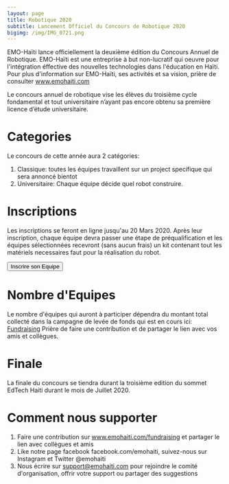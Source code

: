 ```yaml
---
layout: page
title: Robotique 2020
subtitle: Lancement Officiel du Concours de Robotique 2020
bigimg: /img/IMG_0721.png
---
```


EMO-Haïti lance officiellement la deuxième édition du Concours Annuel de Robotique. 
EMO-Haïti est une entreprise à but non-lucratif qui oeuvre pour l'intégration
éffective des nouvelles technologies dans l'éducation en Haïti. Pour plus 
d'information sur EMO-Haïti, ses activités et sa vision, prière de consulter
<a href="https://www.emohaiti.com">www.emohaiti.com</a> 

Le concours annuel de robotique vise les élèves du troisième cycle
 fondamental et tout universitaire n’ayant pas encore obtenu sa première 
 licence d’étude universitaire.
 
# Categories 
Le concours de cette année aura 2 catégories:
1. Classique: toutes les équipes travaillent sur un project specifique qui sera
annoncé bientot
2. Universitaire: Chaque équipe décide quel robot construire.

# Inscriptions
Les inscriptions se feront en ligne jusqu'au 20 Mars 2020. 
Après leur inscription, chaque équipe devra passer une étape de préqualification
et les équipes sélectionnées recevront (sans aucun frais) un kit contenant
tout les matériels necessaires faut pour la réalisation du robot.

<button name="button" onclick="inscription.md">Inscrire son Equipe</button>


# Nombre d'Equipes
Le nombre d'équipes qui auront à participer dépendra du montant total collecté
dans la campagne de levée de fonds qui est en cours ici: <a href="www.emohaiti.com/fundraising">Fundraising</a>
Prière de faire une contribution et de partager le lien avec vos amis et collègues.

# Finale

La finale du concours se tiendra durant la troisième edition du sommet EdTech Haiti 
durant le mois de Juillet 2020.

# Comment nous supporter

1. Faire une contribution sur <a href="https://www.emohaiti.com/fundraising">www.emohaiti.com/fundraising</a> et partager le lien avec 
collègues et amis 
2. Like notre page facebook facebook.com/emohaiti, suivez-nous sur Instagram et Twitter @emohaiti
3. Nous écrire sur support@emohaiti.com pour rejoindre le comité d'organisation, 
offrir votre support ou partager des suggestions
